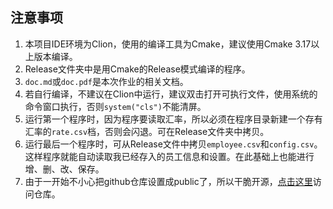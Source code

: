 ## 注意事项

1. 本项目IDE环境为Clion，使用的编译工具为Cmake，建议使用Cmake 3.17以上版本编译。
2. Release文件夹中是用Cmake的Release模式编译的程序。
3. `doc.md`或`doc.pdf`是本次作业的相关文档。
4. 若自行编译，不建议在Clion中运行，建议双击打开可执行文件，使用系统的命令窗口执行，否则`system("cls")`不能清屏。
5. 运行第一个程序时，因为程序要读取汇率，所以必须在程序目录新建一个存有汇率的`rate.csv`档，否则会闪退。可在Release文件夹中拷贝。
6. 运行最后一个程序时，可从Release文件中拷贝`employee.csv`和`config.csv`。这样程序就能自动读取我已经存入的员工信息和设置。在此基础上也能进行增、删、改、保存。
7. 由于一开始不小心把github仓库设置成public了，所以干脆开源，[点击这里](https://github.com/jungheil/cppbhw)访问仓库。

